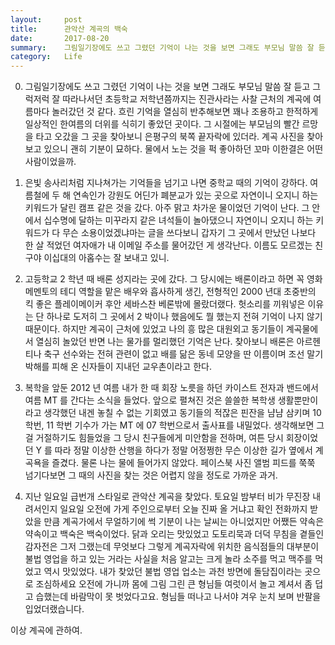 ```yaml
---
layout:     post
title:      관악산 계곡의 백숙
date:       2017-08-20
summary:    그림일기장에도 쓰고 그렸던 기억이 나는 것을 보면 그래도 부모님 말씀 잘 듣고 그럭저럭 잘 따라나서던 초등학교 저학년쯤까지는 진관사라는 사찰 근처의 계곡에 여름마다 놀러갔던 것 같다. 흐린 기억을 열심히 반추해보면 꽤나 조용하고 한적하게 일상적인 한여름의 더위를 식히기 좋았던 곳이다. 그 시절에는 부모님의 빨간 르망을 타고 오갔을 그 곳을 찾아보니 은평구의 북쪽 끝자락에 있더라. 계곡 사진을 찾아보고 있으니 괜히 기분이 묘하다. 물에서 노는 것을 퍽 좋아하던 꼬마 이한결은 어떤 사람이었을까.
category:   Life
---
```


0.  그림일기장에도 쓰고 그렸던 기억이 나는 것을 보면 그래도 부모님 말씀 잘 듣고 그럭저럭 잘 따라나서던 초등학교 저학년쯤까지는 진관사라는 사찰 근처의 계곡에 여름마다 놀러갔던 것 같다. 흐린 기억을 열심히 반추해보면 꽤나 조용하고 한적하게 일상적인 한여름의 더위를 식히기 좋았던 곳이다. 그 시절에는 부모님의 빨간 르망을 타고 오갔을 그 곳을 찾아보니 은평구의 북쪽 끝자락에 있더라. 계곡 사진을 찾아보고 있으니 괜히 기분이 묘하다. 물에서 노는 것을 퍽 좋아하던 꼬마 이한결은 어떤 사람이었을까.

1.  은빛 송사리처럼 지나쳐가는 기억들을 넘기고 나면 중학교 때의 기억이 강하다. 여름철에 두 해 연속인가 강원도 어딘가 폐분교가 있는 곳으로 자연이니 오지니 하는 키워드가 달린 캠프 같은 것을 갔다. 아주 맑고 차가운 물이었던 기억이 난다. 그 안에서 십수명에 달하는 미꾸라지 같은 녀석들이 놀아댔으니 자연이니 오지니 하는 키워드가 다 무슨 소용이었겠냐마는 글을 쓰다보니 갑자기 그 곳에서 만났던 나보다 한 살 적었던 여자애가 내 이메일 주소를 물어갔던 게 생각난다. 이름도 모르겠는 친구야 이십대의 아홉수는 잘 보내고 있니.

1.  고등학교 2 학년 때 배론 성지라는 곳에 갔다. 그 당시에는 배론이라고 하면 꼭 영화 메멘토의 테디 역할을 맡은 배우와 흡사하게 생긴, 전형적인 2000 년대 초중반의 킥 좋은 플레이메이커 후안 세바스찬 베론밖에 몰랐더랬다. 헛소리를 끼워넣은 이유는 단 하나로 도저히 그 곳에서 2 박이나 했음에도 뭘 했는지 전혀 기억이 나지 않기 때문이다. 하지만 계곡이 근처에 있었고 나의 흥 많은 대원외고 동기들이 계곡물에서 열심히 놀았던 반면 나는 물가를 멀리했던 기억은 난다. 찾아보니 배론은 아르헨티나 축구 선수와는 전혀 관련이 없고 배를 닮은 동네 모양을 딴 이름이며 조선 말기 박해를 피해 온 신자들이 지내던 교우촌이라고 한다.

1.  복학을 앞둔 2012 년 여름 내가 한 때 회장 노릇을 하던 카이스트 전자과 밴드에서 여름 MT 를 간다는 소식을 들었다. 앞으로 펼쳐진 것은 쓸쓸한 복학생 생활뿐만이라고 생각했던 내겐 놓칠 수 없는 기회였고 동기들의 적잖은 핀잔을 냠냠 삼키며 10 학번, 11 학번 기수가 가는 MT 에 07 학번으로서 출사표를 내밀었다. 생각해보면 그걸 거절하기도 힘들었을 그 당시 친구들에게 미안함을 전하며, 여튼 당시 회장이었던 Y 를 따라 정말 이상한 산행을 하다가 정말 어정쩡한 무슨 이상한 길가 옆에서 계곡욕을 즐겼다. 물론 나는 물에 들어가지 않았다. 페이스북 사진 앨범 피드를 쭉쭉 넘기다보면 그 때의 사진을 찾는 것은 어렵지 않을 정도로 가까운 과거.

1.  지난 일요일 급번개 스타일로 관악산 계곡을 찾았다. 토요일 밤부터 비가 무진장 내려서인지 일요일 오전에 가게 주인으로부터 오늘 진짜 올 거냐고 확인 전화까지 받았을 만큼 계곡가에서 무얼하기에 썩 기분이 나는 날씨는 아니었지만 어쨌든 약속은 약속이고 백숙은 백숙이었다. 닭과 오리는 맛있었고 도토리묵과 더덕 무침을 곁들인 감자전은 그저 그랬는데 무엇보다 그렇게 계곡자락에 위치한 음식점들의 대부분이 불법 영업을 하고 있는 거라는 사실을 처음 알고는 크게 놀라 소주를 먹고 맥주를 먹었고 역시 맛있었다. 내가 찾았던 불법 영업 업소는 과천 방면에 돌담집이라는 곳으로 조심하세요 오전에 가니까 몸에 그림 그린 큰 형님들 여럿이서 놀고 계셔서 좀 덥고 습했는데 바람막이 못 벗었다고요. 형님들 떠나고 나서야 겨우 눈치 보며 반팔을 입었더랬습니다.

이상 계곡에 관하여.
